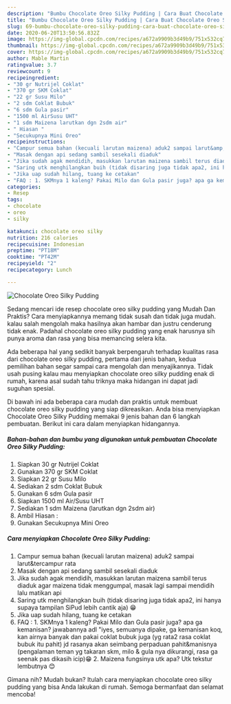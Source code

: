 ```yaml
---
description: "Bumbu Chocolate Oreo Silky Pudding | Cara Buat Chocolate Oreo Silky Pudding Yang Bikin Ngiler"
title: "Bumbu Chocolate Oreo Silky Pudding | Cara Buat Chocolate Oreo Silky Pudding Yang Bikin Ngiler"
slug: 69-bumbu-chocolate-oreo-silky-pudding-cara-buat-chocolate-oreo-silky-pudding-yang-bikin-ngiler
date: 2020-06-20T13:50:56.832Z
image: https://img-global.cpcdn.com/recipes/a672a9909b3d49b9/751x532cq70/chocolate-oreo-silky-pudding-foto-resep-utama.jpg
thumbnail: https://img-global.cpcdn.com/recipes/a672a9909b3d49b9/751x532cq70/chocolate-oreo-silky-pudding-foto-resep-utama.jpg
cover: https://img-global.cpcdn.com/recipes/a672a9909b3d49b9/751x532cq70/chocolate-oreo-silky-pudding-foto-resep-utama.jpg
author: Mable Martin
ratingvalue: 3.7
reviewcount: 9
recipeingredient:
- "30 gr Nutrijel Coklat"
- "370 gr SKM Coklat"
- "22 gr Susu Milo"
- "2 sdm Coklat Bubuk"
- "6 sdm Gula pasir"
- "1500 ml AirSusu UHT"
- "1 sdm Maizena larutkan dgn 2sdm air"
- " Hiasan "
- "Secukupnya Mini Oreo"
recipeinstructions:
- "Campur semua bahan (kecuali larutan maizena) aduk2 sampai larut&amp;tercampur rata"
- "Masak dengan api sedang sambil sesekali diaduk"
- "Jika sudah agak mendidih, masukkan larutan maizena sambil terus diaduk agar maizena tidak menggumpal, masak lagi sampai mendidih lalu matikan api"
- "Saring utk menghilangkan buih (tidak disaring juga tidak apa2, ini hanya supaya tampilan SiPud lebih cantik aja) 😁"
- "Jika uap sudah hilang, tuang ke cetakan"
- "FAQ : 1. SKMnya 1 kaleng? Pakai Milo dan Gula pasir juga? apa ga kemanisan? jawabannya adl &#34;iyes, semuanya dipake, ga kemanisan koq, kan airnya banyak dan pakai coklat bubuk juga (yg rata2 rasa coklat bubuk itu pahit) jd rasanya akan seimbang perpaduan pahit&amp;manisnya (pengalaman teman yg takaran skm, milo &amp; gula nya dikurangi, rasa ga seenak pas dikasih icip)😁 2. Maizena fungsinya utk apa? Utk tekstur lembutnya 😊"
categories:
- Resep
tags:
- chocolate
- oreo
- silky

katakunci: chocolate oreo silky 
nutrition: 216 calories
recipecuisine: Indonesian
preptime: "PT18M"
cooktime: "PT42M"
recipeyield: "2"
recipecategory: Lunch

---
```



![Chocolate Oreo Silky Pudding](https://img-global.cpcdn.com/recipes/a672a9909b3d49b9/751x532cq70/chocolate-oreo-silky-pudding-foto-resep-utama.jpg)

Sedang mencari ide resep chocolate oreo silky pudding yang Mudah Dan Praktis? Cara menyiapkannya memang tidak susah dan tidak juga mudah. kalau salah mengolah maka hasilnya akan hambar dan justru cenderung tidak enak. Padahal chocolate oreo silky pudding yang enak harusnya sih punya aroma dan rasa yang bisa memancing selera kita.



Ada beberapa hal yang sedikit banyak berpengaruh terhadap kualitas rasa dari chocolate oreo silky pudding, pertama dari jenis bahan, kedua pemilihan bahan segar sampai cara mengolah dan menyajikannya. Tidak usah pusing kalau mau menyiapkan chocolate oreo silky pudding enak di rumah, karena asal sudah tahu triknya maka hidangan ini dapat jadi suguhan spesial.


Di bawah ini ada beberapa cara mudah dan praktis untuk membuat chocolate oreo silky pudding yang siap dikreasikan. Anda bisa menyiapkan Chocolate Oreo Silky Pudding memakai 9 jenis bahan dan 6 langkah pembuatan. Berikut ini cara dalam menyiapkan hidangannya.

<!--inarticleads1-->

##### Bahan-bahan dan bumbu yang digunakan untuk pembuatan Chocolate Oreo Silky Pudding:

1. Siapkan 30 gr Nutrijel Coklat
1. Gunakan 370 gr SKM Coklat
1. Siapkan 22 gr Susu Milo
1. Sediakan 2 sdm Coklat Bubuk
1. Gunakan 6 sdm Gula pasir
1. Siapkan 1500 ml Air/Susu UHT
1. Sediakan 1 sdm Maizena (larutkan dgn 2sdm air)
1. Ambil  Hiasan :
1. Gunakan Secukupnya Mini Oreo




<!--inarticleads2-->

##### Cara menyiapkan Chocolate Oreo Silky Pudding:

1. Campur semua bahan (kecuali larutan maizena) aduk2 sampai larut&amp;tercampur rata
1. Masak dengan api sedang sambil sesekali diaduk
1. Jika sudah agak mendidih, masukkan larutan maizena sambil terus diaduk agar maizena tidak menggumpal, masak lagi sampai mendidih lalu matikan api
1. Saring utk menghilangkan buih (tidak disaring juga tidak apa2, ini hanya supaya tampilan SiPud lebih cantik aja) 😁
1. Jika uap sudah hilang, tuang ke cetakan
1. FAQ : 1. SKMnya 1 kaleng? Pakai Milo dan Gula pasir juga? apa ga kemanisan? jawabannya adl &#34;iyes, semuanya dipake, ga kemanisan koq, kan airnya banyak dan pakai coklat bubuk juga (yg rata2 rasa coklat bubuk itu pahit) jd rasanya akan seimbang perpaduan pahit&amp;manisnya (pengalaman teman yg takaran skm, milo &amp; gula nya dikurangi, rasa ga seenak pas dikasih icip)😁 2. Maizena fungsinya utk apa? Utk tekstur lembutnya 😊




Gimana nih? Mudah bukan? Itulah cara menyiapkan chocolate oreo silky pudding yang bisa Anda lakukan di rumah. Semoga bermanfaat dan selamat mencoba!
